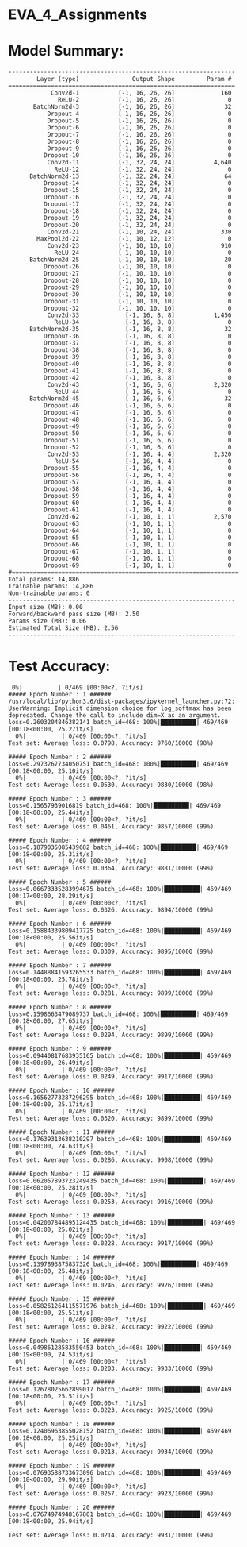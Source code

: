 # EVA_4_Assignments

# Model Summary:

	----------------------------------------------------------------
			Layer (type)               Output Shape         Param #
	================================================================
				Conv2d-1           [-1, 16, 26, 26]             160
				  ReLU-2           [-1, 16, 26, 26]               0
		   BatchNorm2d-3           [-1, 16, 26, 26]              32
			   Dropout-4           [-1, 16, 26, 26]               0
			   Dropout-5           [-1, 16, 26, 26]               0
			   Dropout-6           [-1, 16, 26, 26]               0
			   Dropout-7           [-1, 16, 26, 26]               0
			   Dropout-8           [-1, 16, 26, 26]               0
			   Dropout-9           [-1, 16, 26, 26]               0
			  Dropout-10           [-1, 16, 26, 26]               0
			   Conv2d-11           [-1, 32, 24, 24]           4,640
				 ReLU-12           [-1, 32, 24, 24]               0
		  BatchNorm2d-13           [-1, 32, 24, 24]              64
			  Dropout-14           [-1, 32, 24, 24]               0
			  Dropout-15           [-1, 32, 24, 24]               0
			  Dropout-16           [-1, 32, 24, 24]               0
			  Dropout-17           [-1, 32, 24, 24]               0
			  Dropout-18           [-1, 32, 24, 24]               0
			  Dropout-19           [-1, 32, 24, 24]               0
			  Dropout-20           [-1, 32, 24, 24]               0
			   Conv2d-21           [-1, 10, 24, 24]             330
			MaxPool2d-22           [-1, 10, 12, 12]               0
			   Conv2d-23           [-1, 10, 10, 10]             910
				 ReLU-24           [-1, 10, 10, 10]               0
		  BatchNorm2d-25           [-1, 10, 10, 10]              20
			  Dropout-26           [-1, 10, 10, 10]               0
			  Dropout-27           [-1, 10, 10, 10]               0
			  Dropout-28           [-1, 10, 10, 10]               0
			  Dropout-29           [-1, 10, 10, 10]               0
			  Dropout-30           [-1, 10, 10, 10]               0
			  Dropout-31           [-1, 10, 10, 10]               0
			  Dropout-32           [-1, 10, 10, 10]               0
			   Conv2d-33             [-1, 16, 8, 8]           1,456
				 ReLU-34             [-1, 16, 8, 8]               0
		  BatchNorm2d-35             [-1, 16, 8, 8]              32
			  Dropout-36             [-1, 16, 8, 8]               0
			  Dropout-37             [-1, 16, 8, 8]               0
			  Dropout-38             [-1, 16, 8, 8]               0
			  Dropout-39             [-1, 16, 8, 8]               0
			  Dropout-40             [-1, 16, 8, 8]               0
			  Dropout-41             [-1, 16, 8, 8]               0
			  Dropout-42             [-1, 16, 8, 8]               0
			   Conv2d-43             [-1, 16, 6, 6]           2,320
				 ReLU-44             [-1, 16, 6, 6]               0
		  BatchNorm2d-45             [-1, 16, 6, 6]              32
			  Dropout-46             [-1, 16, 6, 6]               0
			  Dropout-47             [-1, 16, 6, 6]               0
			  Dropout-48             [-1, 16, 6, 6]               0
			  Dropout-49             [-1, 16, 6, 6]               0
			  Dropout-50             [-1, 16, 6, 6]               0
			  Dropout-51             [-1, 16, 6, 6]               0
			  Dropout-52             [-1, 16, 6, 6]               0
			   Conv2d-53             [-1, 16, 4, 4]           2,320
				 ReLU-54             [-1, 16, 4, 4]               0
			  Dropout-55             [-1, 16, 4, 4]               0
			  Dropout-56             [-1, 16, 4, 4]               0
			  Dropout-57             [-1, 16, 4, 4]               0
			  Dropout-58             [-1, 16, 4, 4]               0
			  Dropout-59             [-1, 16, 4, 4]               0
			  Dropout-60             [-1, 16, 4, 4]               0
			  Dropout-61             [-1, 16, 4, 4]               0
			   Conv2d-62             [-1, 10, 1, 1]           2,570
			  Dropout-63             [-1, 10, 1, 1]               0
			  Dropout-64             [-1, 10, 1, 1]               0
			  Dropout-65             [-1, 10, 1, 1]               0
			  Dropout-66             [-1, 10, 1, 1]               0
			  Dropout-67             [-1, 10, 1, 1]               0
			  Dropout-68             [-1, 10, 1, 1]               0
			  Dropout-69             [-1, 10, 1, 1]               0
	#================================================================
	Total params: 14,886
	Trainable params: 14,886
	Non-trainable params: 0
	----------------------------------------------------------------
	Input size (MB): 0.00
	Forward/backward pass size (MB): 2.50
	Params size (MB): 0.06
	Estimated Total Size (MB): 2.56
	----------------------------------------------------------------


# Test Accuracy:

	 0%|          | 0/469 [00:00<?, ?it/s]
	##### Epoch Number : 1 ######
	/usr/local/lib/python3.6/dist-packages/ipykernel_launcher.py:72: UserWarning: Implicit dimension choice for log_softmax has been deprecated. Change the call to include dim=X as an argument.
	loss=0.2603204846382141 batch_id=468: 100%|██████████| 469/469 [00:18<00:00, 25.27it/s]
	  0%|          | 0/469 [00:00<?, ?it/s]
	Test set: Average loss: 0.0798, Accuracy: 9760/10000 (98%)

	##### Epoch Number : 2 ######
	loss=0.2973267734050751 batch_id=468: 100%|██████████| 469/469 [00:18<00:00, 25.10it/s]
	  0%|          | 0/469 [00:00<?, ?it/s]
	Test set: Average loss: 0.0530, Accuracy: 9830/10000 (98%)

	##### Epoch Number : 3 ######
	loss=0.15657939016819 batch_id=468: 100%|██████████| 469/469 [00:18<00:00, 25.44it/s]
	  0%|          | 0/469 [00:00<?, ?it/s]
	Test set: Average loss: 0.0461, Accuracy: 9857/10000 (99%)

	##### Epoch Number : 4 ######
	loss=0.1879035085439682 batch_id=468: 100%|██████████| 469/469 [00:18<00:00, 25.31it/s]
	  0%|          | 0/469 [00:00<?, ?it/s]
	Test set: Average loss: 0.0364, Accuracy: 9881/10000 (99%)

	##### Epoch Number : 5 ######
	loss=0.06673335283994675 batch_id=468: 100%|██████████| 469/469 [00:17<00:00, 28.29it/s]
	  0%|          | 0/469 [00:00<?, ?it/s]
	Test set: Average loss: 0.0326, Accuracy: 9894/10000 (99%)

	##### Epoch Number : 6 ######
	loss=0.15884339809417725 batch_id=468: 100%|██████████| 469/469 [00:18<00:00, 25.56it/s]
	  0%|          | 0/469 [00:00<?, ?it/s]
	Test set: Average loss: 0.0309, Accuracy: 9895/10000 (99%)

	##### Epoch Number : 7 ######
	loss=0.14488841593265533 batch_id=468: 100%|██████████| 469/469 [00:18<00:00, 25.78it/s]
	  0%|          | 0/469 [00:00<?, ?it/s]
	Test set: Average loss: 0.0281, Accuracy: 9899/10000 (99%)

	##### Epoch Number : 8 ######
	loss=0.1598663479089737 batch_id=468: 100%|██████████| 469/469 [00:18<00:00, 27.65it/s]
	  0%|          | 0/469 [00:00<?, ?it/s]
	Test set: Average loss: 0.0294, Accuracy: 9899/10000 (99%)

	##### Epoch Number : 9 ######
	loss=0.09440817683935165 batch_id=468: 100%|██████████| 469/469 [00:18<00:00, 26.49it/s]
	  0%|          | 0/469 [00:00<?, ?it/s]
	Test set: Average loss: 0.0249, Accuracy: 9917/10000 (99%)

	##### Epoch Number : 10 ######
	loss=0.16562773287296295 batch_id=468: 100%|██████████| 469/469 [00:18<00:00, 25.17it/s]
	  0%|          | 0/469 [00:00<?, ?it/s]
	Test set: Average loss: 0.0320, Accuracy: 9899/10000 (99%)

	##### Epoch Number : 11 ######
	loss=0.17639313638210297 batch_id=468: 100%|██████████| 469/469 [00:18<00:00, 24.63it/s]
	  0%|          | 0/469 [00:00<?, ?it/s]
	Test set: Average loss: 0.0286, Accuracy: 9908/10000 (99%)

	##### Epoch Number : 12 ######
	loss=0.062057893723249435 batch_id=468: 100%|██████████| 469/469 [00:18<00:00, 25.28it/s]
	  0%|          | 0/469 [00:00<?, ?it/s]
	Test set: Average loss: 0.0253, Accuracy: 9916/10000 (99%)

	##### Epoch Number : 13 ######
	loss=0.042007844895124435 batch_id=468: 100%|██████████| 469/469 [00:18<00:00, 25.02it/s]
	  0%|          | 0/469 [00:00<?, ?it/s]
	Test set: Average loss: 0.0228, Accuracy: 9917/10000 (99%)

	##### Epoch Number : 14 ######
	loss=0.1397893875837326 batch_id=468: 100%|██████████| 469/469 [00:18<00:00, 25.48it/s]
	  0%|          | 0/469 [00:00<?, ?it/s]
	Test set: Average loss: 0.0246, Accuracy: 9926/10000 (99%)

	##### Epoch Number : 15 ######
	loss=0.058261264115571976 batch_id=468: 100%|██████████| 469/469 [00:18<00:00, 25.51it/s]
	  0%|          | 0/469 [00:00<?, ?it/s]
	Test set: Average loss: 0.0242, Accuracy: 9922/10000 (99%)

	##### Epoch Number : 16 ######
	loss=0.04986128583550453 batch_id=468: 100%|██████████| 469/469 [00:19<00:00, 24.53it/s]
	  0%|          | 0/469 [00:00<?, ?it/s]
	Test set: Average loss: 0.0203, Accuracy: 9933/10000 (99%)

	##### Epoch Number : 17 ######
	loss=0.12678025662899017 batch_id=468: 100%|██████████| 469/469 [00:18<00:00, 25.51it/s]
	  0%|          | 0/469 [00:00<?, ?it/s]
	Test set: Average loss: 0.0223, Accuracy: 9925/10000 (99%)

	##### Epoch Number : 18 ######
	loss=0.12406963855028152 batch_id=468: 100%|██████████| 469/469 [00:18<00:00, 25.25it/s]
	  0%|          | 0/469 [00:00<?, ?it/s]
	Test set: Average loss: 0.0213, Accuracy: 9934/10000 (99%)

	##### Epoch Number : 19 ######
	loss=0.07693588733673096 batch_id=468: 100%|██████████| 469/469 [00:18<00:00, 29.90it/s]
	  0%|          | 0/469 [00:00<?, ?it/s]
	Test set: Average loss: 0.0257, Accuracy: 9923/10000 (99%)

	##### Epoch Number : 20 ######
	loss=0.07674974948167801 batch_id=468: 100%|██████████| 469/469 [00:18<00:00, 25.94it/s]

	Test set: Average loss: 0.0214, Accuracy: 9931/10000 (99%)
